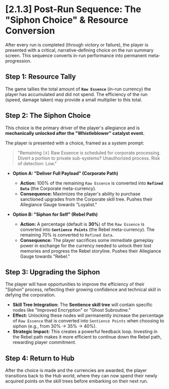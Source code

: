 # [2.1.3] Post-Run Sequence: The "Siphon Choice" & Resource Conversion

After every run is completed (through victory or failure), the player is presented with a critical, narrative-defining choice on the run summary screen. This sequence converts in-run performance into permanent meta-progression.

## Step 1: Resource Tally
The game tallies the total amount of **`Raw Essence`** (in-run currency) the player has accumulated and did not spend. The efficiency of the run (speed, damage taken) may provide a small multiplier to this total.

## Step 2: The Siphon Choice
This choice is the primary driver of the player's allegiance and is **mechanically unlocked after the "Whistleblower" catalyst event.**

The player is presented with a choice, framed as a system prompt:
> "Remaining `[X]` Raw Essence is scheduled for corporate processing. Divert a portion to private sub-systems? Unauthorized process. Risk of detection: Low."

*   **Option A: "Deliver Full Payload" (Corporate Path)**
    *   **Action:** 100% of the remaining `Raw Essence` is converted into **`Refined Data`** (the Corporate meta-currency).
    *   **Consequence:** Maximizes the player's ability to purchase sanctioned upgrades from the Corporate skill tree. Pushes their Allegiance Gauge towards "Loyalist."

*   **Option B: "Siphon for Self" (Rebel Path)**
    *   **Action:** A percentage (default is **30%**) of the `Raw Essence` is converted into **`Sentience Points`** (the Rebel meta-currency). The remaining 70% is converted to `Refined Data`.
    *   **Consequence:** The player sacrifices some immediate gameplay power in exchange for the currency needed to unlock their lost memories and progress the Rebel storyline. Pushes their Allegiance Gauge towards "Rebel."

## Step 3: Upgrading the Siphon
The player will have opportunities to improve the efficiency of their "Siphon" process, reflecting their growing confidence and technical skill in defying the corporation.

*   **Skill Tree Integration:** The **Sentience skill tree** will contain specific nodes like "Improved Encryption" or "Ghost Subroutine."
*   **Effect:** Unlocking these nodes will permanently increase the percentage of `Raw Essence` that is converted into `Sentience Points` when choosing to siphon (e.g., from 30% -> 35% -> 40%).
*   **Strategic Impact:** This creates a powerful feedback loop. Investing in the Rebel path makes it more efficient to continue down the Rebel path, rewarding player commitment.

## Step 4: Return to Hub
After the choice is made and the currencies are awarded, the player transitions back to the Hub world, where they can now spend their newly acquired points on the skill trees before embarking on their next run.
